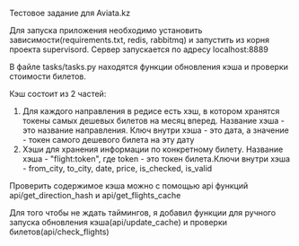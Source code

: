 Тестовое задание для Aviata.kz

Для запуска приложения необходимо установить зависимости(requirements.txt, redis, rabbitmq) и запустить из корня проекта supervisord. Сервер запускается по адресу localhost:8889

В файле tasks/tasks.py находятся функции обновления кэша и проверки стоимости билетов.

Кэш состоит из 2 частей:
1) Для каждого направления в редисе есть хэш, в котором хранятся токены самых дешевых билетов на месяц вперед. Название хэша - это название направления. Ключ внутри хэша - это дата, а значение - токен самого дешевого билета на эту дату
2) Хэши для хранения информации по конкретному билету. Название хэша - "flight:token", где token - это токен билета.Ключи внутри хэша - from_city, to_city, date, price, is_checked, is_valid

Проверить содержимое кэша можно с помощью api функций api/get_direction_hash и api/get_flights_cache

Для того чтобы не ждать таймингов, я добавил функции для ручного запуска обновления кэша(api/update_cache) и проверки билетов(api/check_flights)